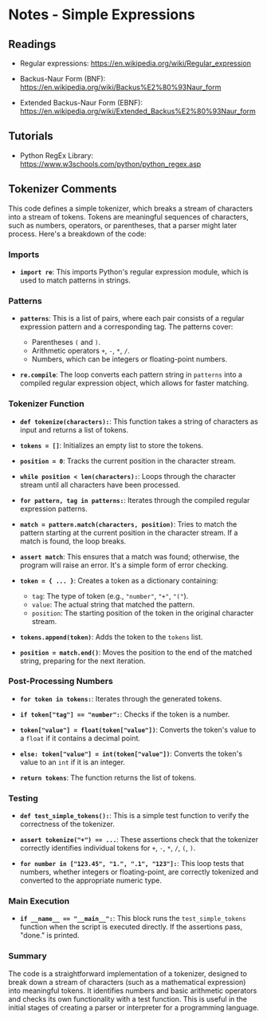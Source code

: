 # Notes - Simple Expressions

## Readings

* Regular expressions: 
https://en.wikipedia.org/wiki/Regular_expression

* Backus-Naur Form (BNF):
https://en.wikipedia.org/wiki/Backus%E2%80%93Naur_form

* Extended Backus-Naur Form (EBNF):
https://en.wikipedia.org/wiki/Extended_Backus%E2%80%93Naur_form

## Tutorials

* Python RegEx Library: https://www.w3schools.com/python/python_regex.asp

## Tokenizer Comments

This code defines a simple tokenizer, which breaks a stream of characters into a stream of tokens. Tokens are meaningful sequences of characters, such as numbers, operators, or parentheses, that a parser might later process. Here's a breakdown of the code:

### Imports
- **`import re`**: This imports Python's regular expression module, which is used to match patterns in strings.

### Patterns
- **`patterns`**: This is a list of pairs, where each pair consists of a regular expression pattern and a corresponding tag. The patterns cover:
  - Parentheses `(` and `)`.
  - Arithmetic operators `+`, `-`, `*`, `/`.
  - Numbers, which can be integers or floating-point numbers.

- **`re.compile`**: The loop converts each pattern string in `patterns` into a compiled regular expression object, which allows for faster matching.

### Tokenizer Function
- **`def tokenize(characters):`**: This function takes a string of characters as input and returns a list of tokens.
  
- **`tokens = []`**: Initializes an empty list to store the tokens.
  
- **`position = 0`**: Tracks the current position in the character stream.
  
- **`while position < len(characters):`**: Loops through the character stream until all characters have been processed.
  
- **`for pattern, tag in patterns:`**: Iterates through the compiled regular expression patterns.

- **`match = pattern.match(characters, position)`**: Tries to match the pattern starting at the current position in the character stream. If a match is found, the loop breaks.

- **`assert match`**: This ensures that a match was found; otherwise, the program will raise an error. It's a simple form of error checking.

- **`token = { ... }`**: Creates a token as a dictionary containing:
  - `tag`: The type of token (e.g., `"number"`, `"+"`, `"("`).
  - `value`: The actual string that matched the pattern.
  - `position`: The starting position of the token in the original character stream.

- **`tokens.append(token)`**: Adds the token to the `tokens` list.

- **`position = match.end()`**: Moves the position to the end of the matched string, preparing for the next iteration.

### Post-Processing Numbers
- **`for token in tokens:`**: Iterates through the generated tokens.
  
- **`if token["tag"] == "number":`**: Checks if the token is a number.
  
- **`token["value"] = float(token["value"])`**: Converts the token's value to a `float` if it contains a decimal point.
  
- **`else: token["value"] = int(token["value"])`**: Converts the token's value to an `int` if it is an integer.

- **`return tokens`**: The function returns the list of tokens.

### Testing
- **`def test_simple_tokens():`**: This is a simple test function to verify the correctness of the tokenizer.

- **`assert tokenize("+") == ...`**: These assertions check that the tokenizer correctly identifies individual tokens for `+`, `-`, `*`, `/`, `(`, `)`.

- **`for number in ["123.45", "1.", ".1", "123"]:`**: This loop tests that numbers, whether integers or floating-point, are correctly tokenized and converted to the appropriate numeric type.

### Main Execution
- **`if __name__ == "__main__":`**: This block runs the `test_simple_tokens` function when the script is executed directly. If the assertions pass, "done." is printed.

### Summary
The code is a straightforward implementation of a tokenizer, designed to break down a stream of characters (such as a mathematical expression) into meaningful tokens. It identifies numbers and basic arithmetic operators and checks its own functionality with a test function. This is useful in the initial stages of creating a parser or interpreter for a programming language.

